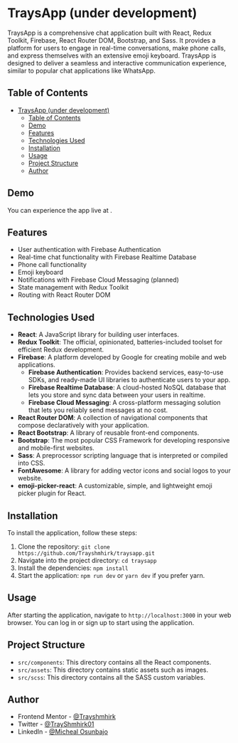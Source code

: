 # TraysApp (under development)

TraysApp is a comprehensive chat application built with React, Redux Toolkit, Firebase, React Router DOM, Bootstrap, and Sass. It provides a platform for users to engage in real-time conversations, make phone calls, and express themselves with an extensive emoji keyboard. TraysApp is designed to deliver a seamless and interactive communication experience, similar to popular chat applications like WhatsApp.


## Table of Contents

- [TraysApp (under development)](#traysapp-under-development)
  - [Table of Contents](#table-of-contents)
  - [Demo](#demo)
  - [Features](#features)
  - [Technologies Used](#technologies-used)
  - [Installation](#installation)
  - [Usage](#usage)
  - [Project Structure](#project-structure)
  - [Author](#author)


## Demo

You can experience the app live at []().

## Features

- User authentication with Firebase Authentication
- Real-time chat functionality with Firebase Realtime Database
- Phone call functionality
- Emoji keyboard
- Notifications with Firebase Cloud Messaging (planned)
- State management with Redux Toolkit
- Routing with React Router DOM

## Technologies Used

- **React**: A JavaScript library for building user interfaces.
- **Redux Toolkit**: The official, opinionated, batteries-included toolset for efficient Redux development.
- **Firebase**: A platform developed by Google for creating mobile and web applications.
  - **Firebase Authentication**: Provides backend services, easy-to-use SDKs, and ready-made UI libraries to authenticate users to your app.
  - **Firebase Realtime Database**: A cloud-hosted NoSQL database that lets you store and sync data between your users in realtime.
  - **Firebase Cloud Messaging**: A cross-platform messaging solution that lets you reliably send messages at no cost.
- **React Router DOM**: A collection of navigational components that compose declaratively with your application.
- **React Bootstrap**: A library of reusable front-end components.
- **Bootstrap**: The most popular CSS Framework for developing responsive and mobile-first websites.
- **Sass**: A preprocessor scripting language that is interpreted or compiled into CSS.
- **FontAwesome**: A library for adding vector icons and social logos to your website.
- **emoji-picker-react**: A customizable, simple, and lightweight emoji picker plugin for React.

## Installation

To install the application, follow these steps:

1. Clone the repository: `git clone https://github.com/Trayshmhirk/traysapp.git`
2. Navigate into the project directory: `cd traysapp`
3. Install the dependencies: `npm install`
4. Start the application: `npm run dev` or `yarn dev` if you prefer yarn.

## Usage

After starting the application, navigate to `http://localhost:3000` in your web browser. You can log in or sign up to start using the application.

## Project Structure

- `src/components`: This directory contains all the React components.
- `src/assets`: This directory contains static assets such as images.
- `src/scss`: This directory contains all the SASS custom variables.

## Author

- Frontend Mentor - [@Trayshmhirk](https://www.frontendmentor.io/profile/Trayshmhirk)
- Twitter - [@TrayShmhirk01](https://www.twitter.com/TrayShmhirk01)
- LinkedIn - [@Micheal Osunbajo](https://www.linkedin.com/in/micheal-osunbajo-84260b14b?utm_source=share&utm_campaign=share_via&utm_content=profile&utm_medium=android_app)


<!-- ## Contributing

Contributions are welcome! Please read the [contributing guide](CONTRIBUTING.md) for more information.

## License

This project is licensed under the MIT License. See the [LICENSE](LICENSE.md) file for more information. -->
